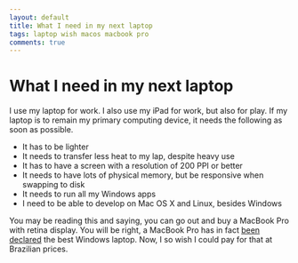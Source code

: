 ```yaml
---
layout: default
title: What I need in my next laptop
tags: laptop wish macos macbook pro
comments: true
---
```

# What I need in my next laptop

I use my laptop for work. I also use my iPad for work, but also for play. If my laptop is to remain my primary computing device, it needs the following as soon as possible.

* It has to be lighter
* It needs to transfer less heat to my lap, despite heavy use
* It has to have a screen with a resolution of 200 PPI or better
* It needs to have lots of physical memory, but be responsive when swapping to disk
* It needs to run all my Windows apps
* I need to be able to develop on Mac OS X and Linux, besides Windows

You may be reading this and saying, you can go out and buy a MacBook Pro with retina display. You will be right, a MacBook Pro has in fact [been declared](http://news.cnet.com/8301-13579_3-57581290-37/macbook-pro-declared-best-performing-windows-laptop/) the best Windows laptop. Now, I so wish I could pay for that at Brazilian prices.
